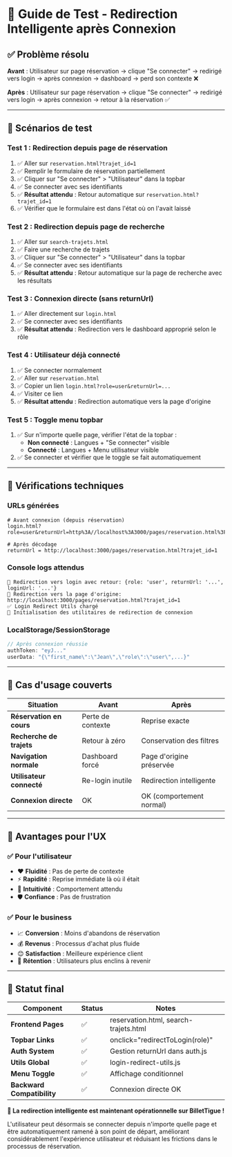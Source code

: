 # 🔄 Guide de Test - Redirection Intelligente après Connexion

## ✅ **Problème résolu**

**Avant** : Utilisateur sur page réservation → clique "Se connecter" → redirigé vers login → après connexion → dashboard → perd son contexte ❌

**Après** : Utilisateur sur page réservation → clique "Se connecter" → redirigé vers login → après connexion → retour à la réservation ✅

---

## 🧪 **Scénarios de test**

### **Test 1 : Redirection depuis page de réservation**
1. ✅ Aller sur `reservation.html?trajet_id=1`
2. ✅ Remplir le formulaire de réservation partiellement
3. ✅ Cliquer sur "Se connecter" > "Utilisateur" dans la topbar
4. ✅ Se connecter avec ses identifiants
5. ✅ **Résultat attendu** : Retour automatique sur `reservation.html?trajet_id=1`
6. ✅ Vérifier que le formulaire est dans l'état où on l'avait laissé

### **Test 2 : Redirection depuis page de recherche**
1. ✅ Aller sur `search-trajets.html` 
2. ✅ Faire une recherche de trajets
3. ✅ Cliquer sur "Se connecter" > "Utilisateur" dans la topbar
4. ✅ Se connecter avec ses identifiants
5. ✅ **Résultat attendu** : Retour automatique sur la page de recherche avec les résultats

### **Test 3 : Connexion directe (sans returnUrl)**
1. ✅ Aller directement sur `login.html`
2. ✅ Se connecter avec ses identifiants
3. ✅ **Résultat attendu** : Redirection vers le dashboard approprié selon le rôle

### **Test 4 : Utilisateur déjà connecté**
1. ✅ Se connecter normalement
2. ✅ Aller sur `reservation.html`
3. ✅ Copier un lien `login.html?role=user&returnUrl=...`
4. ✅ Visiter ce lien
5. ✅ **Résultat attendu** : Redirection automatique vers la page d'origine

### **Test 5 : Toggle menu topbar**
1. ✅ Sur n'importe quelle page, vérifier l'état de la topbar :
   - **Non connecté** : Langues + "Se connecter" visible
   - **Connecté** : Langues + Menu utilisateur visible
2. ✅ Se connecter et vérifier que le toggle se fait automatiquement

---

## 🔧 **Vérifications techniques**

### **URLs générées**
```
# Avant connexion (depuis réservation)
login.html?role=user&returnUrl=http%3A//localhost%3A3000/pages/reservation.html%3Ftrajet_id%3D1

# Après décodage
returnUrl = http://localhost:3000/pages/reservation.html?trajet_id=1
```

### **Console logs attendus**
```
🔗 Redirection vers login avec retour: {role: 'user', returnUrl: '...', loginUrl: '...'}
🔄 Redirection vers la page d'origine: http://localhost:3000/pages/reservation.html?trajet_id=1
✅ Login Redirect Utils chargé
🔧 Initialisation des utilitaires de redirection de connexion
```

### **LocalStorage/SessionStorage**
```javascript
// Après connexion réussie
authToken: "eyJ..."
userData: "{\"first_name\":\"Jean\",\"role\":\"user\",...}"
```

---

## 🎯 **Cas d'usage couverts**

| Situation | Avant | Après |
|-----------|-------|-------|
| **Réservation en cours** | Perte de contexte | Reprise exacte |
| **Recherche de trajets** | Retour à zéro | Conservation des filtres |
| **Navigation normale** | Dashboard forcé | Page d'origine préservée |
| **Utilisateur connecté** | Re-login inutile | Redirection intelligente |
| **Connexion directe** | OK | OK (comportement normal) |

---

## 🚀 **Avantages pour l'UX**

### **✅ Pour l'utilisateur**
- ❤️ **Fluidité** : Pas de perte de contexte
- ⚡ **Rapidité** : Reprise immédiate là où il était
- 🎯 **Intuitivité** : Comportement attendu
- 🛡️ **Confiance** : Pas de frustration

### **✅ Pour le business**
- 📈 **Conversion** : Moins d'abandons de réservation
- 💰 **Revenus** : Processus d'achat plus fluide
- 😊 **Satisfaction** : Meilleure expérience client
- 🔄 **Rétention** : Utilisateurs plus enclins à revenir

---

## 🎉 **Statut final**

| Component | Status | Notes |
|-----------|---------|-------|
| **Frontend Pages** | ✅ | reservation.html, search-trajets.html |
| **Topbar Links** | ✅ | onclick="redirectToLogin(role)" |
| **Auth System** | ✅ | Gestion returnUrl dans auth.js |
| **Utils Global** | ✅ | login-redirect-utils.js |
| **Menu Toggle** | ✅ | Affichage conditionnel |
| **Backward Compatibility** | ✅ | Connexion directe OK |

**🎯 La redirection intelligente est maintenant opérationnelle sur BilletTigue !**

L'utilisateur peut désormais se connecter depuis n'importe quelle page et être automatiquement ramené à son point de départ, améliorant considérablement l'expérience utilisateur et réduisant les frictions dans le processus de réservation. 
